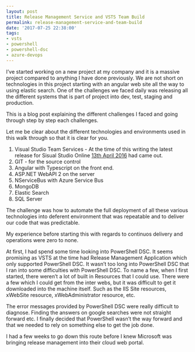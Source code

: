 ```yaml
---
layout: post
title: Release Management Service and VSTS Team Build
permalink: release-management-service-and-team-build
date: '2017-07-25 22:38:00'
tags:
- vsts
- powershell
- powershell-dsc
- azure-devops
---
```


I’ve started working on a new project at my company and it is a massive project 
compared to anything I have done previously. We are not short on technologies 
in this project starting with an angular web site all the way to using elastic 
search. One of the challenges we faced daily was releasing all the different 
systems that is part of project into dev, test, staging and production.

This is a blog post explaining the different challenges I faced and going 
through step by step each challenges.

Let me be clear about the different technologies and environments used in this 
walk through so that it is clear for you.

1. Visual Studio Team Services - At the time of this writing the latest release 
   for Sisual Studio Online [13th April 2016][apr-13-vso] had came out.
2. GIT - for the source control
3. Angular with Typescript on the front end.
4. ASP.NET WebAPI 2 on the server
5. NServiceBus with Azure Service Bus
6. MongoDB
7. Elastic Search
8. SQL Server

The challenge was how to automate the full deployment of all these various 
technologies into deferent environment that was repeatable and to deliver our 
code that was predictable.

My experience before starting this with regards to continuos delivery and 
operations were zero to none.

At first, I had spend some time looking into PowerShell DSC. It seems promising 
as VSTS at the time had Release Management Application which only supported 
PowerShell DSC. It wasn’t too long into PowerShell DSC that I ran into some 
difficulties with PowerShell DSC. To name a few, when I first started, there 
weren’t a lot of built in Resources that I could use. There were a few which I 
could get from the inter webs, but it was difficult to get it downloaded into 
the machine itself. Such as the IIS Site resources, xWebSite resource, 
xWebAdministrator resource, etc.

The error messages provided by PowerShell DSC were really difficult to 
diagnose. Finding the answers on google searches were not straight forward etc. 
I finally decided that PowerShell wasn’t the way forward and that we needed to 
rely on something else to get the job done.

I had a few weeks to go down this route before I knew Microsoft was bringing 
release management into their cloud web portal.

[apr-13-vso]: <https://www.visualstudio.com/en-us/news/2016-apr-13-vso>

